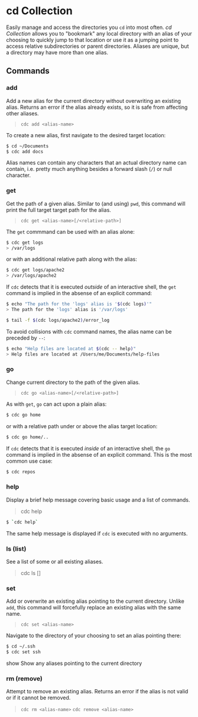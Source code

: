# cd Collection

Easily manage and access the directories you `cd` into most often. _cd Collection_
allows you to "bookmark" any local directory with an alias of your choosing to
quickly jump to that location or use it as a jumping point to access relative
subdirectories or parent directories. Aliases are unique, but a directory may
have more than one alias.

## Commands

### add

Add a new alias for the current directory without overwriting an existing alias.
Returns an error if the alias already exists, so it is safe from affecting other aliases.

> `cdc add <alias-name>`

To create a new alias, first navigate to the desired target location:

```sh
$ cd ~/Documents
$ cdc add docs
```

Alias names can contain any characters that an actual directory name can contain, i.e.
pretty much anything besides a forward slash (`/`) or null character.

### get

Get the path of a given alias. Similar to (and using) `pwd`, this command will print the
full target target path for the alias.

> `cdc get <alias-name>[/<relative-path>]`

The `get` commmand can be used with an alias alone:

```sh
$ cdc get logs
> /var/logs
```

or with an additional relative path along with the alias:

```sh
$ cdc get logs/apache2
> /var/logs/apache2
```

If `cdc` detects that it is executed _outside_ of an interactive shell, the `get` command
is implied in the absense of an explicit command:

```sh
$ echo "The path for the 'logs' alias is '$(cdc logs)'"
> The path for the 'logs' alias is '/var/logs'

$ tail -f $(cdc logs/apache2)/error_log
```

To avoid collisions with `cdc` command names, the alias name can be preceded by `--`:

```sh
$ echo "Help files are located at $(cdc -- help)"
> Help files are located at /Users/me/Documents/help-files
```

### go

Change current directory to the path of the given alias.

> `cdc go <alias-name>[/<relative-path>]`

As with `get`, `go` can act upon a plain alias:

```sh
$ cdc go home
```

or with a relative path under or above the alias target location:

```sh
$ cdc go home/..
```

If `cdc` detects that it is executed _inside_ of an interactive shell, the `go` command
is implied in the absense of an explicit command. This is the most common use case:

```sh
$ cdc repos
```

### help

Display a brief help message covering basic usage and a list of commands.

> cdc help

```sh
$ `cdc help`
```

The same help message is displayed if `cdc` is executed with no arguments.

### ls (list)

See a list of some or all existing aliases.

> cdc ls [<path>]

### set

Add or overwrite an existing alias pointing to the current directory. Unlike `add`,
this command will forcefully replace an existing alias with the same name.

> `cdc set <alias-name>`

Navigate to the directory of your choosing to set an alias pointing there:

```sh
$ cd ~/.ssh
$ cdc set ssh
```

show   Show any aliases pointing to the current directory

### rm (remove)

Attempt to remove an existing alias. Returns an error if the alias is not valid
or if it cannot be removed.

> `cdc rm <alias-name>`
> `cdc remove <alias-name>`

